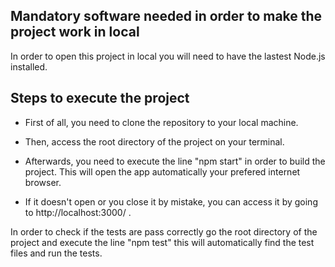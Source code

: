 ## Mandatory software needed in order to make the project work in local
In order to open this project in local you will need to have the lastest Node.js installed.

## Steps to execute the project
- First of all, you need to clone the repository to your local machine.

- Then, access the root directory of the project on your terminal.

- Afterwards, you need to execute the line "npm start" in order to build the project. This will open the app automatically your prefered internet browser.

- If it doesn't open or you close it by mistake, you can access it by going to http://localhost:3000/ .


In order to check if the tests are pass correctly go the root directory of the project and execute the line "npm test" this will automatically find the test files and run the tests.

